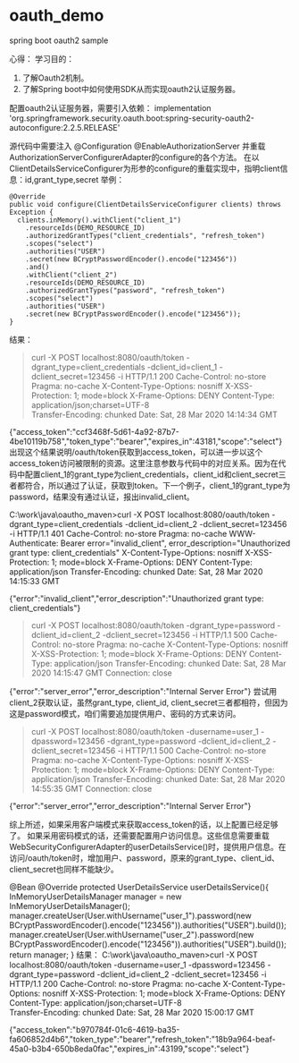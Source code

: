 # oauth_demo
spring boot oauth2 sample

心得：
学习目的：
1. 了解Oauth2机制。
2. 了解Spring boot中如何使用SDK从而实现oauth2认证服务器。

配置oauth2认证服务器，需要引入依赖：
 implementation 'org.springframework.security.oauth.boot:spring-security-oauth2-autoconfigure:2.2.5.RELEASE'

源代码中需要注入
  @Configuration
  @EnableAuthorizationServer
  并重载AuthorizationServerConfigurerAdapter的configure的各个方法。
  在以ClientDetailsServiceConfigurer为形参的configure的重载实现中，指明client信息：id,grant_type,secret
  举例：
  
    @Override
    public void configure(ClientDetailsServiceConfigurer clients) throws Exception {
      clients.inMemory().withClient("client_1")
        .resourceIds(DEMO_RESOURCE_ID)
        .authorizedGrantTypes("client_credentials", "refresh_token")
        .scopes("select")
        .authorities("USER")
        .secret(new BCryptPasswordEncoder().encode("123456"))
        .and()
        .withClient("client_2")
        .resourceIds(DEMO_RESOURCE_ID)
        .authorizedGrantTypes("password", "refresh_token")
        .scopes("select")
        .authorities("USER")
        .secret(new BCryptPasswordEncoder().encode("123456")); 
    }

结果：
>curl -X POST localhost:8080/oauth/token -dgrant_type=client_credentials -dclient_id=client_1 -dclient_secret=123456 -i
HTTP/1.1 200
Cache-Control: no-store
Pragma: no-cache
X-Content-Type-Options: nosniff
X-XSS-Protection: 1; mode=block
X-Frame-Options: DENY
Content-Type: application/json;charset=UTF-8       
Transfer-Encoding: chunked
Date: Sat, 28 Mar 2020 14:14:34 GMT

{"access_token":"ccf3468f-5d61-4a92-87b7-4be10119b758","token_type":"bearer","expires_in":43181,"scope":"select"}
出现这个结果说明/oauth/token获取到access_token，可以进一步以这个access_token访问被限制的资源。这里注意参数与代码中的对应关系。因为在代码中配置client_1的grant_type为client_credentials，client_id和client_secret三者都符合，所以通过了认证，获取到token。下一个例子，client_1的grant_type为password，结果没有通过认证，报出invalid_client。

C:\work\java\oautho_maven>curl -X POST localhost:8080/oauth/token -dgrant_type=client_credentials -dclient_id=client_2 -dclient_secret=123456 -i
HTTP/1.1 401 
Cache-Control: no-store
Pragma: no-cache
WWW-Authenticate: Bearer error="invalid_client", error_description="Unauthorized grant type: client_credentials"
X-Content-Type-Options: nosniff
X-XSS-Protection: 1; mode=block
X-Frame-Options: DENY
Content-Type: application/json
Transfer-Encoding: chunked
Date: Sat, 28 Mar 2020 14:15:33 GMT

{"error":"invalid_client","error_description":"Unauthorized grant type: client_credentials"}
>curl -X POST localhost:8080/oauth/token -dgrant_type=password -dclient_id=client_2 -dclient_secret=123456 -i
HTTP/1.1 500
Cache-Control: no-store
Pragma: no-cache
X-Content-Type-Options: nosniff
X-XSS-Protection: 1; mode=block
X-Frame-Options: DENY
Content-Type: application/json
Transfer-Encoding: chunked
Date: Sat, 28 Mar 2020 14:15:47 GMT
Connection: close

{"error":"server_error","error_description":"Internal Server Error"}
尝试用client_2获取认证，虽然grant_type, client_id, client_secret三者都相符，但因为这是password模式，咱们需要追加提供用户、密码的方式来访问。
>curl -X POST localhost:8080/oauth/token -dusername=user_1 -dpassword=123456 
-dgrant_type=password -dclient_id=client_2 -dclient_secret=123456 -i
HTTP/1.1 500
Cache-Control: no-store
Pragma: no-cache
X-Content-Type-Options: nosniff
X-XSS-Protection: 1; mode=block
X-Frame-Options: DENY
Content-Type: application/json
Transfer-Encoding: chunked
Date: Sat, 28 Mar 2020 14:55:35 GMT
Connection: close

{"error":"server_error","error_description":"Internal Server Error"}

综上所述，如果采用客户端模式来获取access_token的话，以上配置已经足够了。
如果采用密码模式的话，还需要配置用户访问信息。这些信息需要重载WebSecurityConfigurerAdapter的userDetailsService()时，提供用户信息。在访问/oauth/token时，增加用户、password，原来的grant_type、client_id、client_secret也同样不能缺少。

  @Bean 
  @Override
  protected UserDetailsService userDetailsService(){
    InMemoryUserDetailsManager manager = new InMemoryUserDetailsManager(); 
    manager.createUser(User.withUsername("user_1").password(new BCryptPasswordEncoder().encode("123456")).authorities("USER").build());
    manager.createUser(User.withUsername("user_2").password(new BCryptPasswordEncoder().encode("123456")).authorities("USER").build());
    return manager; 
  }
 结果：
 C:\work\java\oautho_maven>curl -X POST localhost:8080/oauth/token -dusername=user_1 -dpassword=123456 
-dgrant_type=password -dclient_id=client_2 -dclient_secret=123456 -i
HTTP/1.1 200
Cache-Control: no-store
Pragma: no-cache
X-Content-Type-Options: nosniff
X-XSS-Protection: 1; mode=block
X-Frame-Options: DENY
Content-Type: application/json;charset=UTF-8       
Transfer-Encoding: chunked
Date: Sat, 28 Mar 2020 15:00:17 GMT

{"access_token":"b970784f-01c6-4619-ba35-fa606852d4b6","token_type":"bearer","refresh_token":"18b9a964-beaf-45a0-b3b4-650b8eda0fac","expires_in":43199,"scope":"select"}

